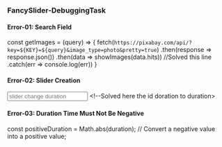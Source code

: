 ### FancySlider-DebuggingTask

#### Error-01: Search Field
const getImages = (query) => {
  fetch(`https://pixabay.com/api/?key=${KEY}=${query}&image_type=photo&pretty=true`)
    .then(response => response.json())
    .then(data => showImages(data.hits)) //Solved this line
    .catch(err => console.log(err))
}

#### Error-02: Slider Creation
 <input class="form-control" id="duration" placeholder="slider change duration"> <!--Solved here the id doration to duration>

 #### Error-03: Duration Time Must Not Be Negative
 const positiveDuration = Math.abs(duration); // Convert a negative value into a positive value;